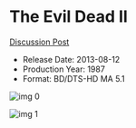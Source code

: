 # The Evil Dead II

[Discussion Post](https://www.avsforum.com/threads/bass-eq-for-filtered-movies.2995212/post-58421314)

* Release Date: 2013-08-12
* Production Year: 1987
* Format: BD/DTS-HD MA 5.1

![img 0](https://i.imgur.com/qQWGOcE.jpg)

![img 1](https://i.imgur.com/WN0dp3b.png)

